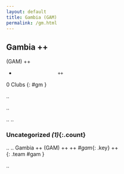 ```yaml
---
layout: default
title: Gambia (GAM)
permalink: /gm.html
---
```



## Gambia   ++
(GAM)  ++
-                     ++
0 Clubs
{: #gm }


.. 




.. 




.. 
.. 


### Uncategorized _(1)_{:.count}


..
..
Gambia  ++
 (GAM) ++
 ++
_#gam_{: .key} ++
<br>
{: .team #gam }




.. 
 
